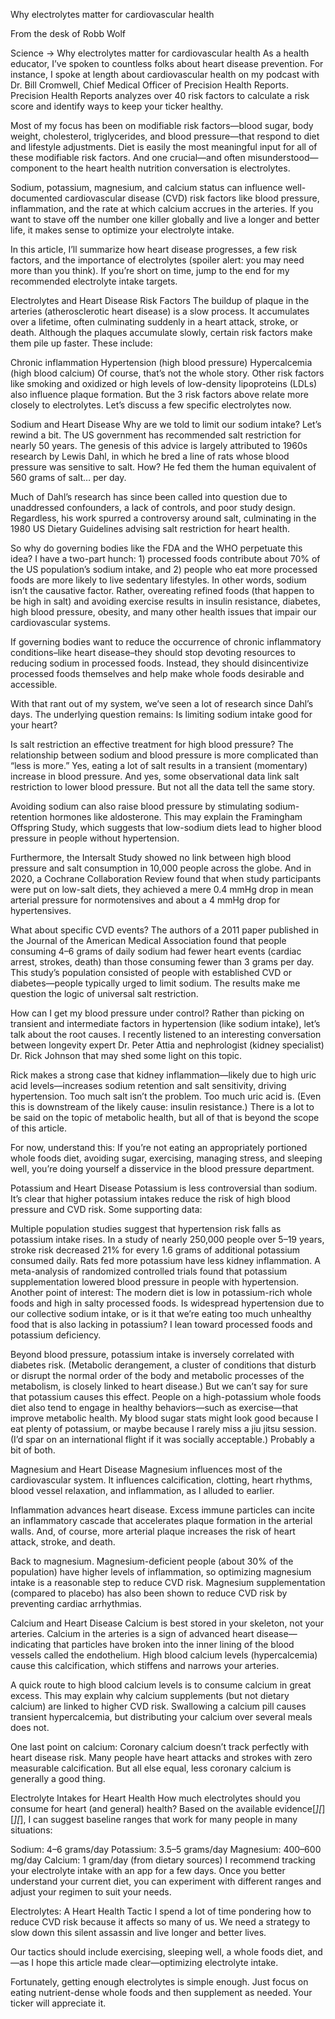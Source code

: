 Why electrolytes matter for cardiovascular health

From the desk of Robb Wolf

Science → Why electrolytes matter for cardiovascular health
As a health educator, I’ve spoken to countless folks about heart disease prevention. For instance, I spoke at length about cardiovascular health on my podcast with Dr. Bill Cromwell, Chief Medical Officer of Precision Health Reports. Precision Health Reports analyzes over 40 risk factors to calculate a risk score and identify ways to keep your ticker healthy.

Most of my focus has been on modifiable risk factors—blood sugar, body weight, cholesterol, triglycerides, and blood pressure—that respond to diet and lifestyle adjustments. Diet is easily the most meaningful input for all of these modifiable risk factors. And one crucial—and often misunderstood—component to the heart health nutrition conversation is electrolytes.

Sodium, potassium, magnesium, and calcium status can influence well-documented cardiovascular disease (CVD) risk factors like blood pressure, inflammation, and the rate at which calcium accrues in the arteries. If you want to stave off the number one killer globally and live a longer and better life, it makes sense to optimize your electrolyte intake.

In this article, I’ll summarize how heart disease progresses, a few risk factors, and the importance of electrolytes (spoiler alert: you may need more than you think). If you’re short on time, jump to the end for my recommended electrolyte intake targets.

Electrolytes and Heart Disease Risk Factors
The buildup of plaque in the arteries (atherosclerotic heart disease) is a slow process. It accumulates over a lifetime, often culminating suddenly in a heart attack, stroke, or death. Although the plaques accumulate slowly, certain risk factors make them pile up faster. These include:

Chronic inflammation
Hypertension (high blood pressure)
Hypercalcemia (high blood calcium)
Of course, that’s not the whole story. Other risk factors like smoking and oxidized or high levels of low-density lipoproteins (LDLs) also influence plaque formation. But the 3 risk factors above relate more closely to electrolytes. Let’s discuss a few specific electrolytes now.

Sodium and Heart Disease
Why are we told to limit our sodium intake?
Let’s rewind a bit. The US government has recommended salt restriction for nearly 50 years. The genesis of this advice is largely attributed to 1960s research by Lewis Dahl, in which he bred a line of rats whose blood pressure was sensitive to salt. How? He fed them the human equivalent of 560 grams of salt… per day. 

Much of Dahl’s research has since been called into question due to unaddressed confounders, a lack of controls, and poor study design. Regardless, his work spurred a controversy around salt, culminating in the 1980 US Dietary Guidelines advising salt restriction for heart health.

So why do governing bodies like the FDA and the WHO perpetuate this idea? I have a two-part hunch: 1) processed foods contribute about 70% of the US population’s sodium intake, and 2) people who eat more processed foods are more likely to live sedentary lifestyles. In other words, sodium isn’t the causative factor. Rather, overeating refined foods (that happen to be high in salt) and avoiding exercise results in insulin resistance, diabetes, high blood pressure, obesity, and many other health issues that impair our cardiovascular systems.

If governing bodies want to reduce the occurrence of chronic inflammatory conditions–like heart disease–they should stop devoting resources to reducing sodium in processed foods. Instead, they should disincentivize processed foods themselves and help make whole foods desirable and accessible. 

With that rant out of my system, we’ve seen a lot of research since Dahl’s days. The underlying question remains: Is limiting sodium intake good for your heart?

Is salt restriction an effective treatment for high blood pressure?
The relationship between sodium and blood pressure is more complicated than “less is more.” Yes, eating a lot of salt results in a transient (momentary) increase in blood pressure. And yes, some observational data link salt restriction to lower blood pressure. But not all the data tell the same story.

Avoiding sodium can also raise blood pressure by stimulating sodium-retention hormones like aldosterone. This may explain the Framingham Offspring Study, which suggests that low-sodium diets lead to higher blood pressure in people without hypertension.

Furthermore, the Intersalt Study showed no link between high blood pressure and salt consumption in 10,000 people across the globe. And in 2020, a Cochrane Collaboration Review found that when study participants were put on low-salt diets, they achieved a mere 0.4 mmHg drop in mean arterial pressure for normotensives and about a 4 mmHg drop for hypertensives.

What about specific CVD events? The authors of a 2011 paper published in the Journal of the American Medical Association found that people consuming 4–6 grams of daily sodium had fewer heart events (cardiac arrest, strokes, death) than those consuming fewer than 3 grams per day. This study’s population consisted of people with established CVD or diabetes—people typically urged to limit sodium. The results make me question the logic of universal salt restriction.

How can I get my blood pressure under control?
Rather than picking on transient and intermediate factors in hypertension (like sodium intake), let’s talk about the root causes. I recently listened to an interesting conversation between longevity expert Dr. Peter Attia and nephrologist (kidney specialist) Dr. Rick Johnson that may shed some light on this topic. 

Rick makes a strong case that kidney inflammation—likely due to high uric acid levels—increases sodium retention and salt sensitivity, driving hypertension. Too much salt isn’t the problem. Too much uric acid is. (Even this is downstream of the likely cause: insulin resistance.) There is a lot to be said on the topic of metabolic health, but all of that is beyond the scope of this article.

For now, understand this: If you’re not eating an appropriately portioned whole foods diet, avoiding sugar, exercising, managing stress, and sleeping well, you’re doing yourself a disservice in the blood pressure department. 

Potassium and Heart Disease
Potassium is less controversial than sodium. It’s clear that higher potassium intakes reduce the risk of high blood pressure and CVD risk. Some supporting data:

Multiple population studies suggest that hypertension risk falls as potassium intake rises.
In a study of nearly 250,000 people over 5–19 years, stroke risk decreased 21% for every 1.6 grams of additional potassium consumed daily.
Rats fed more potassium have less kidney inflammation.
A meta-analysis of randomized controlled trials found that potassium supplementation lowered blood pressure in people with hypertension.
Another point of interest: The modern diet is low in potassium-rich whole foods and high in salty processed foods. Is widespread hypertension due to our collective sodium intake, or is it that we’re eating too much unhealthy food that is also lacking in potassium? I lean toward processed foods and potassium deficiency.

Beyond blood pressure, potassium intake is inversely correlated with diabetes risk. (Metabolic derangement, a cluster of conditions that disturb or disrupt the normal order of the body and metabolic processes of the metabolism, is closely linked to heart disease.) But we can’t say for sure that potassium causes this effect. People on a high-potassium whole foods diet also tend to engage in healthy behaviors—such as exercise—that improve metabolic health. My blood sugar stats might look good because I eat plenty of potassium, or maybe because I rarely miss a jiu jitsu session. (I’d spar on an international flight if it was socially acceptable.) Probably a bit of both.

Magnesium and Heart Disease
Magnesium influences most of the cardiovascular system. It influences calcification, clotting, heart rhythms, blood vessel relaxation, and inflammation, as I alluded to earlier.

Inflammation advances heart disease. Excess immune particles can incite an inflammatory cascade that accelerates plaque formation in the arterial walls. And, of course, more arterial plaque increases the risk of heart attack, stroke, and death.

Back to magnesium. Magnesium-deficient people (about 30% of the population) have higher levels of inflammation, so optimizing magnesium intake is a reasonable step to reduce CVD risk. Magnesium supplementation (compared to placebo) has also been shown to reduce CVD risk by preventing cardiac arrhythmias.

Calcium and Heart Disease
Calcium is best stored in your skeleton, not your arteries. Calcium in the arteries is a sign of advanced heart disease—indicating that particles have broken into the inner lining of the blood vessels called the endothelium. High blood calcium levels (hypercalcemia) cause this calcification, which stiffens and narrows your arteries.

A quick route to high blood calcium levels is to consume calcium in great excess. This may explain why calcium supplements (but not dietary calcium) are linked to higher CVD risk. Swallowing a calcium pill causes transient hypercalcemia, but distributing your calcium over several meals does not.

One last point on calcium: Coronary calcium doesn’t track perfectly with heart disease risk. Many people have heart attacks and strokes with zero measurable calcification. But all else equal, less coronary calcium is generally a good thing.

Electrolyte Intakes for Heart Health
How much electrolytes should you consume for heart (and general) health? Based on the available evidence[*][*][*][*], I can suggest baseline ranges that work for many people in many situations:

Sodium: 4–6 grams/day
Potassium: 3.5–5 grams/day
Magnesium: 400–600 mg/day
Calcium: 1 gram/day (from dietary sources)
I recommend tracking your electrolyte intake with an app for a few days. Once you better understand your current diet, you can experiment with different ranges and adjust your regimen to suit your needs.

Electrolytes: A Heart Health Tactic
I spend a lot of time pondering how to reduce CVD risk because it affects so many of us. We need a strategy to slow down this silent assassin and live longer and better lives.

Our tactics should include exercising, sleeping well, a whole foods diet, and—as I hope this article made clear—optimizing electrolyte intake.

Fortunately, getting enough electrolytes is simple enough. Just focus on eating nutrient-dense whole foods and then supplement as needed. Your ticker will appreciate it.

